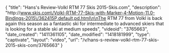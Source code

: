 {
    "title": "Hans's Review-Volkl RTM 77 Skis 2015-Skis.com",
    "description": "http:\/\/www.skis.com\/Volkl-RTM-77-Skis-with-Marker-4-Motion-11.0-Bindings-2015\/362415P,default,pd.html\n\nThe RTM 77 from Volkl is back again this season as a fantastic ski for intermediate to advanced skiers that is looking for a stable ski at medium speeds",
    "videoid": "3765663",
    "date_created": "1411361105",
    "date_modified": "1418181999",
    "type": "captivate",
    "layout": "video",
    "url": "\/v\/hans-s-review-volkl-rtm-77-skis-2015-skis-com\/3765663"
}